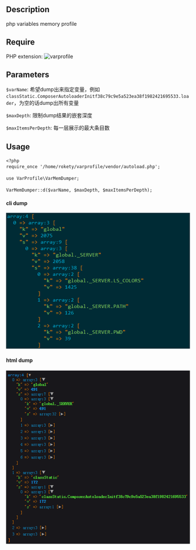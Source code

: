 ## Description

php variables memory profile

## Require

PHP extension: ![varprofile](https://github.com/yangxikun/phpext-learning/tree/master/varprofile)

## Parameters

`$varName`: 希望dump出来指定变量，例如`classStatic.ComposerAutoloaderInitf38c79c9e5a523ea38f1982421695533.loader`，为空的话dump出所有变量

`$maxDepth`: 限制dump结果的嵌套深度

`$maxItemsPerDepth`: 每一层展示的最大条目数


## Usage

~~~
<?php
require_once '/home/rokety/varprofile/vendor/autoload.php';

use VarProfile\VarMemDumper;

VarMemDumper::d($varName, $maxDepth, $maxItemsPerDepth);
~~~

#### cli dump
![cliDump](/images/cliDump.png)

#### html dump
![htmlDump](/images/htmlDump.png)